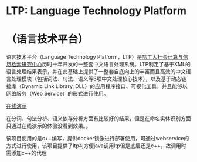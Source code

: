 # LTP: Language Technology Platform

# （语言技术平台）

语言技术平台（Language Technology Platform，LTP）是[哈工大社会计算与信息检索研究中心](http://ir.hit.edu.cn/)历时十年开发的一整套中文语言处理系统。LTP制定了基于XML的语言处理结果表示，并在此基础上提供了一整套自底向上的丰富而且高效的中文语言处理模块（包括词法、句法、语义等6项中文处理核心技术），以及基于动态链接库（Dynamic Link Library, DLL）的应用程序接口、可视化工具，并且能够以网络服务（Web Service）的形式进行使用。

[在线演示](http://ltp.ai/demo.html)

在分词、句法分析、语义依存分析方面有比较好的结果，但是在命名实体识别方面只通过在线演示的体验没看到效果。。

该项目使用的是c++编写，提供docker镜像进行部署使用，可通过webservice的方式进行使用，该项目提供了ltp4j方便java调用ltp但是底层还是c++，故调用时需添加c++的代理